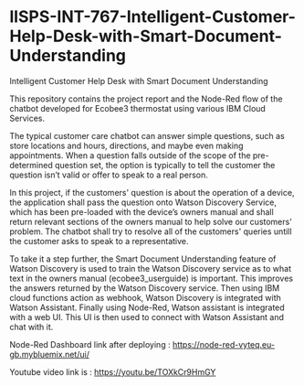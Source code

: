 # llSPS-INT-767-Intelligent-Customer-Help-Desk-with-Smart-Document-Understanding
Intelligent Customer Help Desk with Smart Document Understanding

This repository contains the project report and the Node-Red flow of the chatbot developed for Ecobee3 thermostat using various IBM Cloud Services. 

The typical customer care chatbot can answer simple questions, such as store locations and hours, directions, and maybe even making appointments. When a question falls outside of the scope of the pre-determined question set, the option is typically to tell the customer the question isn’t valid or offer to speak to a real person.

In this project, if the customers' question is about the operation of a device, the application shall pass the question onto Watson Discovery Service, which has been pre-loaded with the device’s owners manual and shall return relevant sections of the owners manual to help solve our customers’ problem. The chatbot shall try to resolve all of the customers' queries untill the customer asks to speak to a representative.

To take it a step further, the Smart Document Understanding feature of Watson Discovery is used to train the Watson Discovery service as to what text in the owners manual (ecobee3_userguide) is important. This improves the answers returned by the Watson Discovery service. Then using IBM cloud functions action as webhook, Watson Discovery is integrated with Watson Assistant. Finally using Node-Red, Watson assistant is integrated with a web UI. This UI is then used to connect with Watson Assistant and chat with it.

Node-Red Dashboard link after deploying : https://node-red-vyteq.eu-gb.mybluemix.net/ui/

Youtube video link is : https://youtu.be/TOXkCr9HmGY
